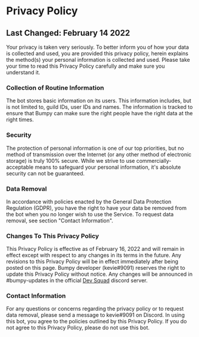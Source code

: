 # Privacy Policy
## Last Changed: February 14 2022
Your privacy is taken very seriously. To better inform you of how your data is collected and used, you are provided this privacy policy, herein explains the method(s) your personal information is collected and used. Please take your time to read this Privacy Policy carefully and make sure you understand it.

### Collection of Routine Information
The bot stores basic information on its users. This information includes, but is not limited to, guild IDs, user IDs and names. The information is tracked to ensure that Bumpy can make sure the right people have the right data at the right times.

### Security
The protection of personal information is one of our top priorities, but no method of transmission over the Internet (or any other method of electronic storage) is truly 100% secure. While we strive to use commercially-acceptable means to safeguard your personal information, it's absolute security can not be guaranteed.

### Data Removal
In accordance with policies enacted by the General Data Protection Regulation (GDPR), you have the right to have your data be removed from the bot when you no longer wish to use the Service. To request data removal, see section "Contact Information".

### Changes To This Privacy Policy
This Privacy Policy is effective as of February 16, 2022 and will remain in effect except with respect to any changes in its terms in the future. Any revisions to this Privacy Policy will be in effect immediately after being posted on this page. Bumpy developer (kevie#9091) reserves the right to update this Privacy Policy without notice. Any changes will be announced in #bumpy-updates in the official [Dev Squad](https://discord.gg/KcH28tRtBu) discord server.

### Contact Information
For any questions or concerns regarding the privacy policy or to request data removal, please send a message to kevie#9091 on Discord.
In using this bot, you agree to the policies outlined by this Privacy Policy. If you do not agree to this Privacy Policy, please do not use this bot.

